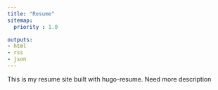 ```yaml
---
title: "Resume"
sitemap:
  priority : 1.0

outputs:
- html
- rss
- json
---
```



This is my resume site built with hugo-resume.
Need more description
